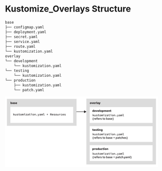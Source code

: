 # Kustomize_Overlays Structure
```
base
├── configmap.yaml
├── deployment.yaml
├── secret.yaml
├── service.yaml
├── route.yaml
└── kustomization.yaml
overlay
└── development
    └── kustomization.yaml
└── testing
    └── kustomization.yaml
└── production
    ├── kustomization.yaml
    └── patch.yaml
```

![Kustomize](asset/Kustomize.png "Optional Title")